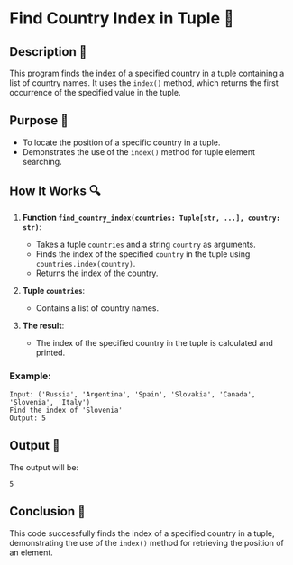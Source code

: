 # Find Country Index in Tuple 📍

## Description 📝

This program finds the index of a specified country in a tuple containing a list of country names. It uses the `index()` method, which returns the first occurrence of the specified value in the tuple.

## Purpose 🎯

-   To locate the position of a specific country in a tuple.
-   Demonstrates the use of the `index()` method for tuple element searching.

## How It Works 🔍

1. **Function `find_country_index(countries: Tuple[str, ...], country: str)`**:

    - Takes a tuple `countries` and a string `country` as arguments.
    - Finds the index of the specified `country` in the tuple using `countries.index(country)`.
    - Returns the index of the country.

2. **Tuple `countries`**:

    - Contains a list of country names.

3. **The result**:
    - The index of the specified country in the tuple is calculated and printed.

### Example:

```
Input: ('Russia', 'Argentina', 'Spain', 'Slovakia', 'Canada', 'Slovenia', 'Italy')
Find the index of 'Slovenia'
Output: 5
```

## Output 📜

The output will be:

```
5
```

## Conclusion 🚀

This code successfully finds the index of a specified country in a tuple, demonstrating the use of the `index()` method for retrieving the position of an element.
